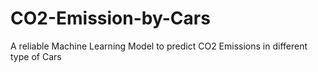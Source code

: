 # CO2-Emission-by-Cars
A reliable Machine Learning Model to predict CO2 Emissions in different type of Cars 
